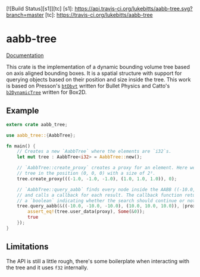 [![Build Status][s1]][tc]
[s1]: https://api.travis-ci.org/lukebitts/aabb-tree.svg?branch=master
[tc]: https://travis-ci.org/lukebitts/aabb-tree

# aabb-tree

[Documentation][docs]

[docs]: http://lukebitts.github.io/docs/aabb-tree/aabb_tree/

This crate is the implementation of a dynamic bounding volume tree based on
axis aligned bounding boxes. It is a spatial structure with support for
querying objects based on their position and size inside the tree.
This work is based on Presson's [`btDbvt`][btdbvt] written for Bullet Physics and
Catto's [`b2DynamicTree`][b2d] written for Box2D.

[btdbvt]: http://bulletphysics.org/Bullet/BulletFull/btDbvt_8cpp.html
[b2d]: https://github.com/behdad/box2d/blob/master/Box2D/Box2D/Collision/b2DynamicTree.cpp

## Example

```rust
extern crate aabb_tree;

use aabb_tree::{AabbTree};

fn main() {
	// Creates a new `AabbTree` where the elements are `i32`s.
	let mut tree : AabbTree<i32> = AabbTree::new();

	// `AabbTree::create_proxy` creates a proxy for an element. Here we are adding the number 0 to the
	// tree in the position (0, 0, 0) with a size of 2³.
	tree.create_proxy(((-1.0, -1.0, -1.0), (1.0, 1.0, 1.0)), 0);

	// `AabbTree::query_aabb` finds every node inside the AABB ((-10.0, -10.0, -10.0), (10.0, 10.0, 10.0))
	// and calls a callback for each result. The callback function returns
	// a `boolean` indicating whether the search should continue or not.
	tree.query_aabb(&((-10.0, -10.0, -10.0), (10.0, 10.0, 10.0)), |proxy|{
		assert_eq!(tree.user_data(proxy), Some(&0));
		true
	});
}
```

## Limitations

The API is still a little rough, there's some boilerplate when interacting with
the tree and it uses `f32` internally.
